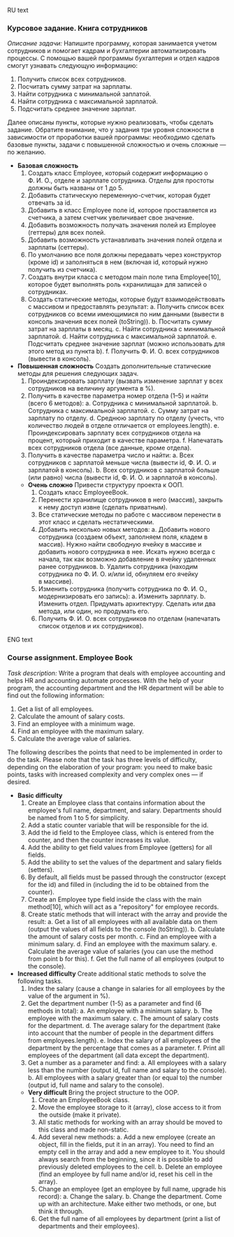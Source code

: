 RU text
### Курсовое задание. Книга сотрудников
*Описание задачи:*
Напишите программу, которая занимается учетом сотрудников и помогает кадрам и бухгалтерии автоматизировать процессы.
С помощью вашей программы бухгалтерия и отдел кадров смогут узнавать следующую информацию:
1. Получить список всех сотрудников.
2. Посчитать сумму затрат на зарплаты.
3. Найти сотрудника с минимальной заплатой.
4. Найти сотрудника с максимальной зарплатой.
5. Подсчитать среднее значение зарплат. 

Далее описаны пункты, которые нужно реализовать, чтобы сделать задание. Обратите внимание, что у задания три уровня сложности в зависимости от проработки вашей программы:
необходимо сделать базовые пункты, задачи с повышенной сложностью и очень сложные — по желанию.
- **Базовая сложность**
    1. Создать класс Employee, который содержит информацию о Ф. И. О., отделе и зарплате сотрудника. Отделы для простоты должны быть названы от 1 до 5.
    2. Добавить статическую переменную-счетчик, которая будет отвечать за id.
    3. Добавить в класс Employee поле id, которое проставляется из счетчика, а затем счетчик увеличивает свое значение. 
    4. Добавить возможность получать значения полей из Employee (геттеры) для всех полей.
    5. Добавить возможность устанавливать значения полей отдела и зарплаты (сеттеры).
    6. По умолчанию все поля должны передавать через конструктор (кроме id) и заполняться в нем (включая id, который нужно получить из счетчика).
    7. Создать внутри класса с методом main поле типа Employee[10], которое будет выполнять роль «хранилища» для записей о сотрудниках.
    8. Создать статические методы, которые будут взаимодействовать с массивом и предоставлять результат:
        a. Получить список всех сотрудников со всеми имеющимися по ним данными (вывести в консоль значения всех полей (toString)).
        b. Посчитать сумму затрат на зарплаты в месяц.
        c. Найти сотрудника с минимальной зарплатой. 
        d. Найти сотрудника с максимальной зарплатой. 
        e. Подсчитать среднее значение зарплат (можно использовать для этого метод из пункта b). 
        f. Получить Ф. И. О. всех сотрудников (вывести в консоль).
- **Повышенная сложность**
    Создать дополнительные статические методы для решения следующих задач.
    1. Проиндексировать зарплату (вызвать изменение зарплат у всех сотрудников на величину аргумента в %).
    2. Получить в качестве параметра номер отдела (1–5) и найти (всего 6 методов):
        a. Сотрудника с минимальной зарплатой.
        b. Сотрудника с максимальной зарплатой.
        c. Сумму затрат на зарплату по отделу.
        d. Среднюю зарплату по отделу (учесть, что количество людей в отделе отличается от employees.length).
        e. Проиндексировать зарплату всех сотрудников отдела на процент, который приходит в качестве параметра.
        f. Напечатать всех сотрудников отдела (все данные, кроме отдела).
    3. Получить в качестве параметра число и найти:
        a. Всех сотрудников с зарплатой меньше числа (вывести id, Ф. И. О. и зарплатой в консоль).
        b. Всех сотрудников с зарплатой больше (или равно) числа (вывести id, Ф. И. О. и зарплатой в консоль).
  - **Очень сложно**
    Привести структуру проекта к ООП.
    1. Создать класс EmployeeBook.
    2. Перенести хранилище сотрудников в него (массив), закрыть к нему доступ извне (сделать приватным).
    3. Все статические методы по работе с массивом перенести в этот класс и сделать нестатическими.
    4. Добавить несколько новых методов:
        a. Добавить нового сотрудника (создаем объект, заполняем поля, кладем в массив).
        Нужно найти свободную ячейку в массиве и добавить нового сотрудника в нее. Искать нужно всегда с начала, так как возможно добавление в ячейку удаленных ранее сотрудников.
        b. Удалить сотрудника (находим сотрудника по Ф. И. О. и/или id, обнуляем его ячейку в массиве).
    5. Изменить сотрудника (получить сотрудника по Ф. И. О., модернизировать его запись): 
        a. Изменить зарплату.
        b. Изменить отдел. 
        Придумать архитектуру. Сделать или два метода, или один, но продумать его.
    6. Получить Ф. И. О. всех сотрудников по отделам (напечатать список отделов и их сотрудников).
   
ENG text
### Course assignment. Employee Book
*Task description:*
Write a program that deals with employee accounting and helps HR and accounting automate processes.
With the help of your program, the accounting department and the HR department will be able to find out the following information:
1. Get a list of all employees.
2. Calculate the amount of salary costs.
3. Find an employee with a minimum wage.
4. Find an employee with the maximum salary.
5. Calculate the average value of salaries. 

The following describes the points that need to be implemented in order to do the task. Please note that the task has three levels of difficulty, depending on the elaboration of your program:
you need to make basic points, tasks with increased complexity and very complex ones — if desired.
- **Basic difficulty**
    1. Create an Employee class that contains information about the employee's full name, department, and salary. Departments should be named from 1 to 5 for simplicity.
    2. Add a static counter variable that will be responsible for the id.
    3. Add the id field to the Employee class, which is entered from the counter, and then the counter increases its value. 
    4. Add the ability to get field values from Employee (getters) for all fields.
    5. Add the ability to set the values of the department and salary fields (setters).
    6. By default, all fields must be passed through the constructor (except for the id) and filled in (including the id to be obtained from the counter).
    7. Create an Employee type field inside the class with the main method[10], which will act as a "repository" for employee records.
    8. Create static methods that will interact with the array and provide the result:
        a. Get a list of all employees with all available data on them (output the values of all fields to the console (toString)).
        b. Calculate the amount of salary costs per month.
        c. Find an employee with a minimum salary. 
        d. Find an employee with the maximum salary. 
        e. Calculate the average value of salaries (you can use the method from point b for this). 
        f. Get the full name of all employees (output to the console).
- **Increased difficulty**
    Create additional static methods to solve the following tasks.
    1. Index the salary (cause a change in salaries for all employees by the value of the argument in %).
    2. Get the department number (1-5) as a parameter and find (6 methods in total):
        a. An employee with a minimum salary.
        b. The employee with the maximum salary.
        c. The amount of salary costs for the department.
        d. The average salary for the department (take into account that the number of people in the department differs from employees.length).
        e. Index the salary of all employees of the department by the percentage that comes as a parameter.
        f. Print all employees of the department (all data except the department).
    3. Get a number as a parameter and find:
        a. All employees with a salary less than the number (output id, full name and salary to the console).
        b. All employees with a salary greater than (or equal to) the number (output id, full name and salary to the console).
  - **Very difficult**
    Bring the project structure to the OOP.
    1. Create an EmployeeBook class.
    2. Move the employee storage to it (array), close access to it from the outside (make it private).
    3. All static methods for working with an array should be moved to this class and made non-static.
    4. Add several new methods:
a. Add a new employee (create an object, fill in the fields, put it in an array).
        You need to find an empty cell in the array and add a new employee to it. You should always search from the beginning, since it is possible to add previously deleted employees to the cell.
        b. Delete an employee (find an employee by full name and/or id, reset his cell in the array).
    5. Change an employee (get an employee by full name, upgrade his record): 
        a. Change the salary.
        b. Change the department. 
        Come up with an architecture. Make either two methods, or one, but think it through.
    6. Get the full name of all employees by department (print a list of departments and their employees).
